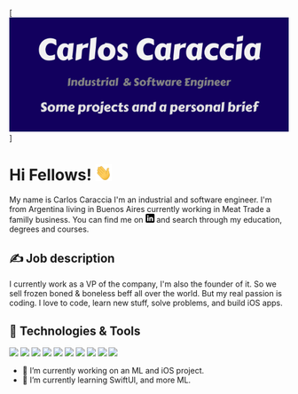 
[![Header](https://raw.githubusercontent.com/carlosmariacaraccia/carlosmariacaraccia/master/intro_banner.png "Header")]

# Hi Fellows! <img src="https://raw.githubusercontent.com/carlosmariacaraccia/carlosmariacaraccia/master/wave.gif" width="30px">

My name is Carlos Caraccia I'm an industrial and software engineer. I'm from Argentina living in Buenos Aires currently working in Meat Trade a familly business. You can find me on [![LinkedIn][3.2]][3] and search through my education, degrees and courses.

## &#x270d; Job description
I currently work as a VP of the company, I'm also the founder of it. So we sell frozen boned & boneless beff all over the world. But my real passion is coding. I love to code, learn new stuff, solve problems, and build iOS apps.

## 🔧 Technologies & Tools
![](https://img.shields.io/badge/OS-macOS-informational?style=flat&logo=macos&logoColor=white&color=2bbc8a)
![](https://img.shields.io/badge/Editor-Xcode-informational?style=flat&logo=xcode-idea&logoColor=white&color=2bbc8a)
![](https://img.shields.io/badge/Editor-PyCharm-informational?style=flat&logo=pycharm-idea&logoColor=white&color=2bbc8a)
![](https://img.shields.io/badge/Code-Swift-informational?style=flat&logo=swift&logoColor=white&color=2bbc8a)
![](https://img.shields.io/badge/Code-Python-informational?style=flat&logo=python&logoColor=white&color=2bbc8a)
![](https://img.shields.io/badge/Code-ObjectiveC-informational?style=flat&logo=objectivec&logoColor=white&color=2bbc8a)
![](https://img.shields.io/badge/Code-C-informational?style=flat&logo=C&logoColor=white&color=2bbc8a)
![](https://img.shields.io/badge/Tool-Turicreate-informational?style=flat&logo=turi&logoColor=white&color=2bbc8a)
![](https://img.shields.io/badge/Tool-Tensorflow-informational?style=flat&logo=tensorflow&logoColor=white&color=2bbc8a)
![](https://img.shields.io/badge/Tool-Realm-informational?style=flat&logo=realm&logoColor=white&color=2bbc8a)


<!-- icons without padding -->

[3.2]: https://raw.githubusercontent.com/carlosmariacaraccia/carlosmariacaraccia/master/linkedin-3-16.png (LinkedIn icon without padding)

<!-- links to your social media accounts -->

[2]: https://github.com/carlosmariacaraccia
[3]: https://www.linkedin.com/in/carlos-maria-caraccia-380ab9128/n/

- 🔭 I’m currently working on an ML and iOS project.
- 🌱 I’m currently learning SwiftUI, and more ML. 

<!--
**carlosmariacaraccia/carlosmariacaraccia** is a ✨ _special_ ✨ repository because its `README.md` (this file) appears on your GitHub profile.

Here are some ideas to get you started:

- 🔭 I’m currently working on ...
- 🌱 I’m currently learning ...
- 👯 I’m looking to collaborate on ...
- 🤔 I’m looking for help with ...
- 💬 Ask me about ...
- 📫 How to reach me: ...
- 😄 Pronouns: ...
- ⚡ Fun fact: ...
-->
